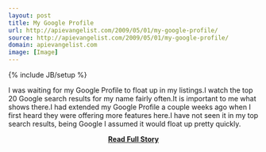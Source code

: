 ```yaml
---
layout: post
title: My Google Profile
url: http://apievangelist.com/2009/05/01/my-google-profile/
source: http://apievangelist.com/2009/05/01/my-google-profile/
domain: apievangelist.com
image: [Image]
---
```

{% include JB/setup %}<p>I was waiting for my Google Profile to float up in my listings.I watch the top 20 Google search results for my name fairly often.It is important to me what shows there.I had extended my Google Profile a couple weeks ago when I first heard they were offering more features here.I have not seen it in my top search results, being Google I assumed it would float up pretty quickly.</p>
<center><p><a href="http://apievangelist.com/2009/05/01/my-google-profile/" style='padding:25px; font-sze:18px; font-weight: bold;'>Read Full Story</a></p></center>
